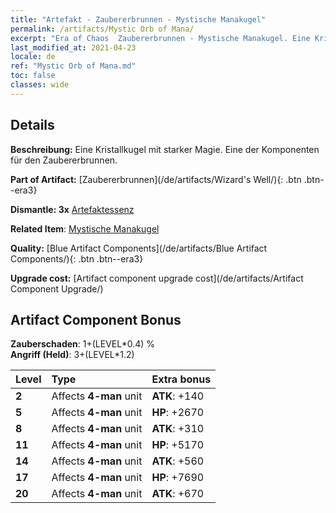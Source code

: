 ```yaml
---
title: "Artefakt - Zaubererbrunnen - Mystische Manakugel"
permalink: /artifacts/Mystic Orb of Mana/
excerpt: "Era of Chaos  Zaubererbrunnen - Mystische Manakugel. Eine Kristallkugel mit starker Magie. Eine der Komponenten für den Zaubererbrunnen."
last_modified_at: 2021-04-23
locale: de
ref: "Mystic Orb of Mana.md"
toc: false
classes: wide
---
```




## Details

 **Beschreibung:** Eine Kristallkugel mit starker Magie. Eine der Komponenten für den Zaubererbrunnen.

 **Part of Artifact:** [Zaubererbrunnen](/de/artifacts/Wizard's Well/){: .btn .btn--era3}

 **Dismantle: 3x** [Artefaktessenz](/ItemsDE/con_905/)

 **Related Item**: [Mystische Manakugel](/ItemsDE/art_114/)

 **Quality:** [Blue Artifact Components](/de/artifacts/Blue Artifact Components/){: .btn .btn--era3}

 **Upgrade cost:** [Artifact component upgrade cost](/de/artifacts/Artifact Component Upgrade/)

## Artifact Component Bonus

  **Zauberschaden**: 1+(LEVEL\*0.4) %<br/>**Angriff (Held)**: 3+(LEVEL\*1.2)

  |  Level  | Type |    Extra bonus  | 
  |:--------|:-----|:----------------| 
  | **2** | Affects **4-man** unit | **ATK**: +140 | 
  | **5** | Affects **4-man** unit | **HP**: +2670 | 
  | **8** | Affects **4-man** unit | **ATK**: +310 | 
  | **11** | Affects **4-man** unit | **HP**: +5170 | 
  | **14** | Affects **4-man** unit | **ATK**: +560 | 
  | **17** | Affects **4-man** unit | **HP**: +7690 | 
  | **20** | Affects **4-man** unit | **ATK**: +670 | 
